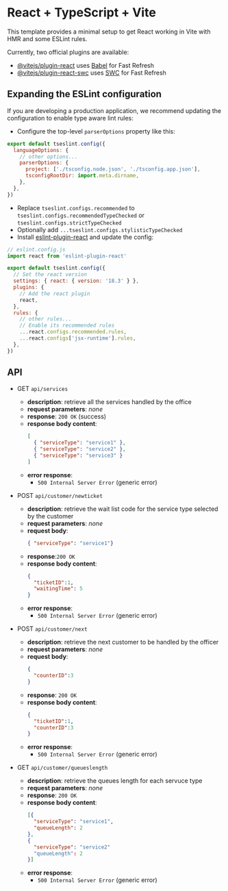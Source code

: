 # React + TypeScript + Vite

This template provides a minimal setup to get React working in Vite with HMR and some ESLint rules.

Currently, two official plugins are available:

- [@vitejs/plugin-react](https://github.com/vitejs/vite-plugin-react/blob/main/packages/plugin-react/README.md) uses [Babel](https://babeljs.io/) for Fast Refresh
- [@vitejs/plugin-react-swc](https://github.com/vitejs/vite-plugin-react-swc) uses [SWC](https://swc.rs/) for Fast Refresh

## Expanding the ESLint configuration

If you are developing a production application, we recommend updating the configuration to enable type aware lint rules:

- Configure the top-level `parserOptions` property like this:

```js
export default tseslint.config({
  languageOptions: {
    // other options...
    parserOptions: {
      project: ['./tsconfig.node.json', './tsconfig.app.json'],
      tsconfigRootDir: import.meta.dirname,
    },
  },
})
```

- Replace `tseslint.configs.recommended` to `tseslint.configs.recommendedTypeChecked` or `tseslint.configs.strictTypeChecked`
- Optionally add `...tseslint.configs.stylisticTypeChecked`
- Install [eslint-plugin-react](https://github.com/jsx-eslint/eslint-plugin-react) and update the config:

```js
// eslint.config.js
import react from 'eslint-plugin-react'

export default tseslint.config({
  // Set the react version
  settings: { react: { version: '18.3' } },
  plugins: {
    // Add the react plugin
    react,
  },
  rules: {
    // other rules...
    // Enable its recommended rules
    ...react.configs.recommended.rules,
    ...react.configs['jsx-runtime'].rules,
  },
})
```
## API 

- GET `api/services`
  - **description**: retrieve all the services handled by the office
  - **request parameters**: *none*
  - **response**: `200 OK` (success)
  - **response body content**: 
    ```JSON
    [ 
      { "serviceType": "service1" },
      { "serviceType": "service2" },
      { "serviceType": "service3" }
    ]
    ```
  - **error response**:
    - `500 Internal Server Error` (generic error)


- POST `api/customer/newticket`
  - **description**: retrieve the wait list code for the service type selected by the customer 
  - **request parameters**: *none*
  - **request body**: 
    ```JSON
    { "serviceType": "service1"}
    ```
  - **response**:`200 OK`
  - **response body content**: 
    ```JSON
    { 
      "ticketID":1,
      "waitingTime": 5 
    }
    ```
  - **error response**:
     - `500 Internal Server Error` (generic error)

- POST `api/customer/next`
  - **description**: retrieve the next customer to be handled by the officer
  - **request parameters**: *none*
  - **request body**: 
    ```JSON
    { 
      "counterID":3
    }
    ```
  - **response**: `200 OK`
  - **response body content**:
    ```JSON
    { 
      "ticketID":1,
      "counterID":3
    }
    ```
  - **error response**:
    - `500 Internal Server Error` (generic error)

- GET `api/customer/queueslength`
  - **description**: retrieve the queues length for each servuce type
  - **request parameters**: *none*
  - **response**: `200 OK`
  - **response body content**:
    ```JSON
    [{ 
      "serviceType": "service1",
      "queueLength": 2
    },
    {
      "serviceType": "service2"
      "queueLength": 2
    }]
    ```
  - **error response**:
    - `500 Internal Server Error` (generic error)


